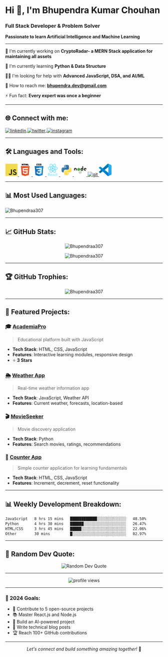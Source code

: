 # Hi 👋, I'm Bhupendra Kumar Chouhan
### Full Stack Developer & Problem Solver

**Passionate to learn Artificial Intelligence and Machine Learning**

---

🔭 I'm currently working on **CryptoRadar- a MERN Stack application for maintaining all assets**

🌱 I'm currently learning **Python & Data Structure**

👨‍💻 I'm looking for help with **Advanced JavaScript, DSA, and AI/ML**

📧 How to reach me: **[bhupendra.dev@gmail.com](mailto:bhupendra.dev@gmail.com)**

⚡ Fun fact: **Every expert was once a beginner**

---

## 🌐 Connect with me:
<p align="left">
<a href="https://linkedin.com/in/bhupendraa307" target="blank">
  <img align="center" src="https://raw.githubusercontent.com/rahuldkjain/github-profile-readme-generator/master/src/images/icons/Social/linked-in-alt.svg" alt="linkedin" height="30" width="40" />
</a>
<a href="https://twitter.com/bhupendra_dev" target="blank">
  <img align="center" src="https://raw.githubusercontent.com/rahuldkjain/github-profile-readme-generator/master/src/images/icons/Social/twitter.svg" alt="twitter" height="30" width="40" />
</a>
<a href="https://instagram.com/bhupendra.codes" target="blank">
  <img align="center" src="https://raw.githubusercontent.com/rahuldkjain/github-profile-readme-generator/master/src/images/icons/Social/instagram.svg" alt="instagram" height="30" width="40" />
</a>
</p>

---

## 🛠️ Languages and Tools:

<p align="left">
<!-- Frontend -->
<a href="https://developer.mozilla.org/en-US/docs/Web/JavaScript" target="_blank" rel="noreferrer">
  <img src="https://raw.githubusercontent.com/devicons/devicon/master/icons/javascript/javascript-original.svg" alt="javascript" width="40" height="40"/>
</a>
<a href="https://www.w3.org/html/" target="_blank" rel="noreferrer">
  <img src="https://raw.githubusercontent.com/devicons/devicon/master/icons/html5/html5-original-wordmark.svg" alt="html5" width="40" height="40"/>
</a>
<a href="https://www.w3schools.com/css/" target="_blank" rel="noreferrer">
  <img src="https://raw.githubusercontent.com/devicons/devicon/master/icons/css3/css3-original-wordmark.svg" alt="css3" width="40" height="40"/>
</a>
<a href="https://reactjs.org/" target="_blank" rel="noreferrer">
  <img src="https://raw.githubusercontent.com/devicons/devicon/master/icons/react/react-original-wordmark.svg" alt="react" width="40" height="40"/>
</a>

<!-- Backend & Languages -->
<a href="https://www.python.org" target="_blank" rel="noreferrer">
  <img src="https://raw.githubusercontent.com/devicons/devicon/master/icons/python/python-original.svg" alt="python" width="40" height="40"/>
</a>
<a href="https://nodejs.org" target="_blank" rel="noreferrer">
  <img src="https://raw.githubusercontent.com/devicons/devicon/master/icons/nodejs/nodejs-original-wordmark.svg" alt="nodejs" width="40" height="40"/>
</a>

<!-- Tools -->
<a href="https://git-scm.com/" target="_blank" rel="noreferrer">
  <img src="https://www.vectorlogo.zone/logos/git-scm/git-scm-icon.svg" alt="git" width="40" height="40"/>
</a>
<a href="https://code.visualstudio.com/" target="_blank" rel="noreferrer">
  <img src="https://raw.githubusercontent.com/devicons/devicon/master/icons/vscode/vscode-original.svg" alt="vscode" width="40" height="40"/>
</a>
</p>

---

## 📊 Most Used Languages:
<p><img align="center" src="https://github-readme-stats.vercel.app/api/top-langs?username=Bhupendraa307&show_icons=true&locale=en&layout=compact&theme=radical" alt="Bhupendraa307" /></p>

---

## 📈 GitHub Stats:
<p align="center">
<img src="https://github-readme-stats.vercel.app/api?username=Bhupendraa307&show_icons=true&locale=en&theme=radical" alt="Bhupendraa307" />
</p>

<p align="center">
<img src="https://github-readme-streak-stats.herokuapp.com/?user=Bhupendraa307&theme=radical" alt="Bhupendraa307" />
</p>

---

## 🏆 GitHub Trophies:
<p align="center">
<img src="https://github-profile-trophy.vercel.app/?username=Bhupendraa307&theme=radical&row=1&column=6" alt="Bhupendraa307" />
</p>

---

## 🚀 Featured Projects:

### 🎓 [AcademiaPro](https://github.com/Bhupendraa307/AcademiaPro)
> Educational platform built with JavaScript
- **Tech Stack**: HTML, CSS, JavaScript
- **Features**: Interactive learning modules, responsive design
- ⭐ **3 Stars**

### 🌦️ [Weather App](https://github.com/Bhupendraa307/weather_app)
> Real-time weather information app
- **Tech Stack**: JavaScript, Weather API
- **Features**: Current weather, forecasts, location-based

### 🎬 [MovieSeeker](https://github.com/Bhupendraa307/MovieSeeker-)
> Movie discovery application
- **Tech Stack**: Python
- **Features**: Search movies, ratings, recommendations

### 🔢 [Counter App](https://github.com/Bhupendraa307/Counter_App)
> Simple counter application for learning fundamentals
- **Tech Stack**: HTML, CSS, JavaScript
- **Features**: Increment, decrement, reset functionality

---

## 📊 Weekly Development Breakdown:
<!--START_SECTION:waka-->
```text
JavaScript   8 hrs 15 mins   ████████████░░░░░░░░░░░░░   48.50% 
Python       4 hrs 30 mins   ██████░░░░░░░░░░░░░░░░░░░   26.47% 
HTML/CSS     3 hrs 45 mins   █████░░░░░░░░░░░░░░░░░░░░   22.06% 
Other        30 mins         █░░░░░░░░░░░░░░░░░░░░░░░░   02.97%
```
<!--END_SECTION:waka-->

---

## 💭 Random Dev Quote:
<p align="center">
<img src="https://quotes-github-readme.vercel.app/api?type=horizontal&theme=radical" alt="Random Dev Quote"/>
</p>

---

<p align="center">
  <img src="https://komarev.com/ghpvc/?username=Bhupendraa307&label=Profile%20views&color=0e75b6&style=flat" alt="profile views" />
</p>

---

### 🎯 2024 Goals:
- 🌟 Contribute to 5 open-source projects
- 📚 Master React.js and Node.js
- 🤖 Build an AI-powered project
- 📝 Write technical blog posts
- 🏆 Reach 100+ GitHub contributions

---

<p align="center">
  <i>Let's connect and build something amazing together!</i> 💫
</p>
